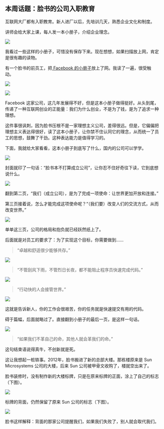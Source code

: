 ## 本周话题：脸书的公司入职教育

互联网大厂都有入职教育。新人进厂以后，先培训几天，熟悉企业文化和制度。

讲师会给大家上课，每人发一本小册子，介绍企业理念。

![](https://cdn.beekka.com/blogimg/asset/202210/bg2022101503.webp)

我看过一些这样的小册子，可惜没有保存下来。现在想想，如果扫描放上网，肯定是很有趣的读物。

有一个脸书的前员工，把[ Facebook 的小册子](https://bytepawn.com/culture-docs-facebook-netflix-and-valve.html)放上了网。我读了一遍，很受触动。

![](https://cdn.beekka.com/blogimg/asset/202210/bg2022101511.webp)

![](https://cdn.beekka.com/blogimg/asset/202210/bg2022101505.webp)

Facebook 这家公司，这几年发展得不好，但是这本小册子做得挺好。从头到尾，传递了一种互联网创业的正能量：我们为什么创业，不是为了钱，是为了追求一种理想。

这件事很讽刺，因为脸书压根不是一家理想主义公司，差得很远。但是，它偏偏把理想主义表达得很好，读了这本小册子，让你禁不住认同它的理念，从而统一了员工的思想，鼓舞了干劲。这种表达能力是值得学习的。

下面，我就给大家看看，这本小册子到底写了什么，国内的公司可以学学。

![](https://cdn.beekka.com/blogimg/asset/202210/bg2022101504.webp)

封面就印了一句话：“脸书本不打算成立公司”，让你忍不住好奇往下读，它到底想说什么。

![](https://cdn.beekka.com/blogimg/asset/202210/bg2022101506.webp)

翻到第二页，“我们（成立公司），是为了完成一项使命：让世界更加开放和连接。”

第三页接着说，怎么才能完成这项使命呢？“（我们要）改变人们的交流方式，从而改变世界。”

![](https://cdn.beekka.com/blogimg/asset/202210/bg2022101507.webp)

单单这三页，公司的格局和抱负就已经跃然纸上了。

后面就是对员工的要求了：为了实现这个目标，你需要做到……

> “卓越和舒适很少能够共存。”
 
![](https://cdn.beekka.com/blogimg/asset/202210/bg2022101508.webp) 

> “不管刮风下雨，不管烈日长夜，都不能阻止程序员快速完成代码。”
 
![](https://cdn.beekka.com/blogimg/asset/202210/bg2022101509.webp) 

> “行动快的人会接管世界。”
 
![](https://cdn.beekka.com/blogimg/asset/202210/bg2022101510.webp) 

这就是告诉新人，你的工作会很艰苦，你的任务就是快速提交有用的代码。

碍于篇幅，后面就略过了。直接翻到小册子的最后一页，是这样一句话。

![](https://cdn.beekka.com/blogimg/asset/202210/bg2022101513.webp)

> “如果我们不革自己的命，其他人就会革我们的命。”
 
这句结束语说得真牛，不创新就是死。

这让我想起一桩轶事。2012年，脸书搬进了新的总部大楼。那栋楼原来是 Sun Microsystems 公司的大楼，后来 Sun 公司被甲骨文收购了，楼就空出来了。

脸书装修时，没有制作新的大楼标牌，只是在原来标牌的正面，涂上了自己的标志（下图）。

![](https://cdn.beekka.com/blogimg/asset/202206/bg2022062110.webp)

标牌的背面，仍然保留了原来 Sun 公司的标志（下图）。

![](https://cdn.beekka.com/blogimg/asset/202206/bg2022062111.webp)

脸书这样解释：背面的那家公司提醒我们，如果我们失败了，别人就会取代我们。